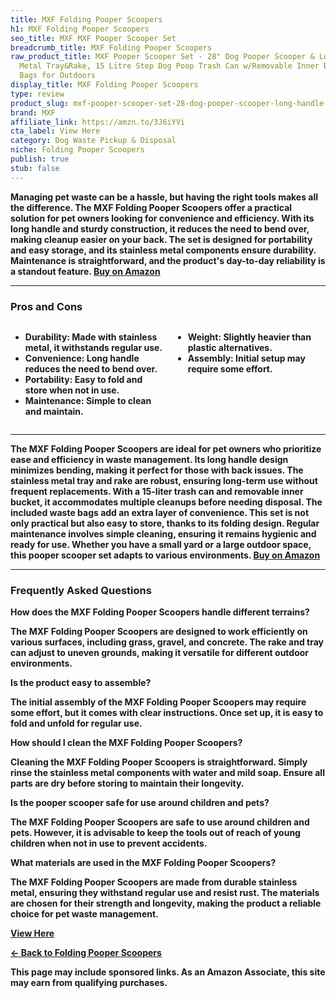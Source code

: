 ```yaml
---
title: MXF Folding Pooper Scoopers
h1: MXF Folding Pooper Scoopers
seo_title: MXF MXF Pooper Scooper Set
breadcrumb_title: MXF Folding Pooper Scoopers
raw_product_title: MXF Pooper Scooper Set - 28" Dog Pooper Scooper & Long Handle Stainless
  Metal Tray&Rake, 15 Litre Step Dog Poop Trash Can w/Removable Inner Bucket, 20 Waste
  Bags for Outdoors
display_title: MXF Folding Pooper Scoopers
type: review
product_slug: mxf-pooper-scooper-set-28-dog-pooper-scooper-long-handle-stainless-meta-254de96d
brand: MXF
affiliate_link: https://amzn.to/3J6iYVi
cta_label: View Here
category: Dog Waste Pickup & Disposal
niche: Folding Pooper Scoopers
publish: true
stub: false
---
```


<div id="intro" class="full-width">
  <p><strong>Managing pet waste can be a hassle, but having the right tools makes all the difference. The MXF Folding Pooper Scoopers offer a practical solution for pet owners looking for convenience and efficiency. With its long handle and sturdy construction, it reduces the need to bend over, making cleanup easier on your back. The set is designed for portability and easy storage, and its stainless metal components ensure durability. Maintenance is straightforward, and the product's day-to-day reliability is a standout feature. <a href="https://amzn.to/3J6iYVi" rel="nofollow sponsored noopener" target="_blank"><strong>Buy on Amazon</strong></a></p>
</div>

<hr />
<h3 id="pros-cons">Pros and Cons</h3>
<div class="pc-grid" style="display:grid;grid-template-columns:1fr 1fr;gap:16px;">
  <ul>
    <li><strong>Durability:</strong> Made with stainless metal, it withstands regular use.</li>
    <li><strong>Convenience:</strong> Long handle reduces the need to bend over.</li>
    <li><strong>Portability:</strong> Easy to fold and store when not in use.</li>
    <li><strong>Maintenance:</strong> Simple to clean and maintain.</li>
  </ul>
  <ul>
    <li><strong>Weight:</strong> Slightly heavier than plastic alternatives.</li>
    <li><strong>Assembly:</strong> Initial setup may require some effort.</li>
  </ul>
</div>
<hr />

<div class="full-width">
  <p>The MXF Folding Pooper Scoopers are ideal for pet owners who prioritize ease and efficiency in waste management. Its long handle design minimizes bending, making it perfect for those with back issues. The stainless metal tray and rake are robust, ensuring long-term use without frequent replacements. With a 15-liter trash can and removable inner bucket, it accommodates multiple cleanups before needing disposal. The included waste bags add an extra layer of convenience. This set is not only practical but also easy to store, thanks to its folding design. Regular maintenance involves simple cleaning, ensuring it remains hygienic and ready for use. Whether you have a small yard or a large outdoor space, this pooper scooper set adapts to various environments. <a href="https://amzn.to/3J6iYVi" rel="nofollow sponsored noopener" target="_blank"><strong>Buy on Amazon</strong></a></p>
</div>

<hr />
<h3 id="faqs">Frequently Asked Questions</h3>

<p><strong>How does the MXF Folding Pooper Scoopers handle different terrains?</strong></p>
<p>The MXF Folding Pooper Scoopers are designed to work efficiently on various surfaces, including grass, gravel, and concrete. The rake and tray can adjust to uneven grounds, making it versatile for different outdoor environments.</p>

<p><strong>Is the product easy to assemble?</strong></p>
<p>The initial assembly of the MXF Folding Pooper Scoopers may require some effort, but it comes with clear instructions. Once set up, it is easy to fold and unfold for regular use.</p>

<p><strong>How should I clean the MXF Folding Pooper Scoopers?</strong></p>
<p>Cleaning the MXF Folding Pooper Scoopers is straightforward. Simply rinse the stainless metal components with water and mild soap. Ensure all parts are dry before storing to maintain their longevity.</p>

<p><strong>Is the pooper scooper safe for use around children and pets?</strong></p>
<p>The MXF Folding Pooper Scoopers are safe to use around children and pets. However, it is advisable to keep the tools out of reach of young children when not in use to prevent accidents.</p>

<p><strong>What materials are used in the MXF Folding Pooper Scoopers?</strong></p>
<p>The MXF Folding Pooper Scoopers are made from durable stainless metal, ensuring they withstand regular use and resist rust. The materials are chosen for their strength and longevity, making the product a reliable choice for pet waste management.</p>
<p><a class="btn" href="https://amzn.to/3J6iYVi" target="_blank" rel="nofollow sponsored noopener">View Here</a></p>
<p><a href="/roundups/dog-waste-pickup-disposal/folding-pooper-scoopers/">← Back to Folding Pooper Scoopers</a></p>
<aside class="disclosure">This page may include sponsored links. As an Amazon Associate, this site may earn from qualifying purchases.</aside>
